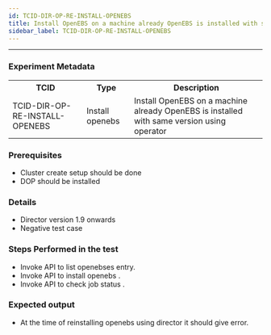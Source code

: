 ```yaml
---
id: TCID-DIR-OP-RE-INSTALL-OPENEBS
title: Install OpenEBS on a machine already OpenEBS is installed with same version using operator
sidebar_label: TCID-DIR-OP-RE-INSTALL-OPENEBS
---
```

------

### Experiment Metadata

<table>
  <tr>
    <th> TCID </th>
    <th> Type </th>
    <th> Description </th>
  </tr>
  <tr>
    <td> TCID-DIR-OP-RE-INSTALL-OPENEBS </td>
    <td> Install openebs </td>
    <td> Install OpenEBS on a machine already OpenEBS is installed with same version using operator </td>
  </tr>
</table>

### Prerequisites
- Cluster create setup should be done
- DOP should be installed

### Details
- Director version 1.9 onwards
- Negative test case

### Steps Performed in the test

- Invoke API to list openebses entry.
- Invoke API to install openebs .
- Invoke API to check job status .

### Expected output

- At the time of reinstalling openebs using director it should give error.